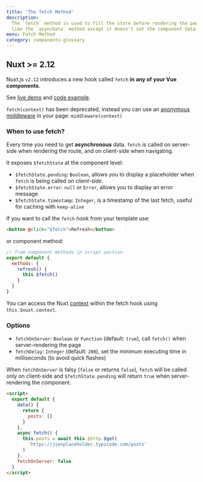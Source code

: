```yaml
---
title: 'The fetch Method'
description:
  The `fetch` method is used to fill the store before rendering the page, it's
  like the `asyncData` method except it doesn't set the component data.
menu: Fetch Method
category: components-glossary
---
```


## Nuxt >= 2.12

Nuxt.js `v2.12` introduces a new hook called `fetch` **in any of your Vue
components**.

See [live demo](https://nuxt-new-fetch.surge.sh) and
[code example](https://github.com/nuxt/nuxt.js/tree/dev/examples/new-fetch).

<base-alert>

`fetch(context)` has been deprecated, instead you can use an
[anonymous middleware](/api/pages-middleware#anonymous-middleware) in your page:
`middleware(context)`

</base-alert>

### When to use fetch?

Every time you need to get **asynchronous** data. `fetch` is called on
server-side when rendering the route, and on client-side when navigating.

It exposes `$fetchState` at the component level:

- `$fetchState.pending`: `Boolean`, allows you to display a placeholder when
  `fetch` is being called _on client-side_.
- `$fetchState.error`: `null` or `Error`, allows you to display an error message
- `$fetchState.timestamp`: `Integer`, is a timestamp of the last fetch, useful
  for caching with `keep-alive`

If you want to call the `fetch` hook from your template use:

```html
<button @click="$fetch">Refresh</button>
```

or component method:

```javascript
// from component methods in script section
export default {
  methods: {
    refresh() {
      this.$fetch()
    }
  }
}
```

You can access the Nuxt [context](/api/context) within the fetch hook using
`this.$nuxt.context`.

### Options

- `fetchOnServer`: `Boolean` or `Function` (default: `true`), call `fetch()`
  when server-rendering the page
- `fetchDelay`: `Integer` (default: `200`), set the minimum executing time in
  milliseconds (to avoid quick flashes)

<div class="Alert Alert--green">
  
When `fetchOnServer` is falsy (`false` or returns `false`), `fetch` will be called only on client-side and `$fetchState.pending` will return `true` when server-rendering the component.

</div>

```html
<script>
  export default {
    data() {
      return {
        posts: []
      }
    },
    async fetch() {
      this.posts = await this.$http.$get(
        'https://jsonplaceholder.typicode.com/posts'
      )
    },
    fetchOnServer: false
  }
</script>
```
